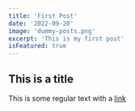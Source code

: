 ```yaml
---
title: 'First Post'
date: '2022-09-20'
image: 'dummy-posts.png'
excerpt: 'This is my first post'
isFeatured: true
---
```


## This is a title

This is some regular text with a [link](https://google.com)
